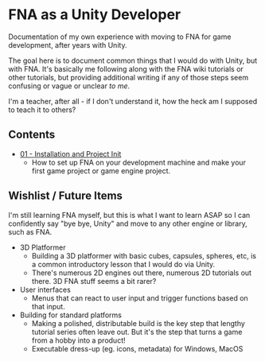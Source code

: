 # FNA as a Unity Developer

Documentation of my own experience with moving to FNA for game development, after years with Unity.

The goal here is to document common things that I would do with Unity, but with FNA. It's basically me following along with the FNA wiki tutorials or other tutorials, but providing additional writing if any of those steps seem confusing or vague or unclear _to me_. 

I'm a teacher, after all - if I don't understand it, how the heck am I supposed to teach it to others?

## Contents

- [01 - Installation and Project Init](./01%20-%20Installation%20and%20Project%20Init.md)
	- How to set up FNA on your development machine and make your first game project or game engine project.


## Wishlist / Future Items

I'm still learning FNA myself, but this is what I want to learn ASAP so I can confidently say "bye bye, Unity" and move to any other engine or library, such as FNA.

- 3D Platformer
	- Building a 3D platformer with basic cubes, capsules, spheres, etc, is a common introductory lesson that I would do via Unity. 
	- There's numerous 2D engines out there, numerous 2D tutorials out there. 3D FNA stuff seems a bit rarer?
- User interfaces
	- Menus that can react to user input and trigger functions based on that input.
- Building for standard platforms
	- Making a polished, distributable build is the key step that lengthy tutorial series often leave out. But it's the step that turns a game from a hobby into a product!
	- Executable dress-up (eg. icons, metadata) for Windows, MacOS